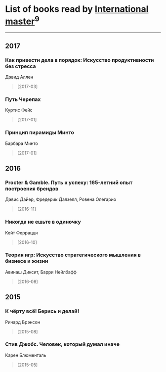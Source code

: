 # List of books read by [International master](http://vk.com/id74140988)<sup>9</sup>
---

## 2017

### Как привести дела в порядок: Искусство продуктивности без стресса
Дэвид Аллен
> [2017-03] 


### Путь Черепах
Куртис Фейс
> [2017-01] 


### Принцип пирамиды Минто
Барбара Минто
> [2017-01] 





## 2016

### Procter & Gamble. Путь к успеху: 165-летний опыт построения брендов
Дэвис Дайер, Фредерик Далзелл, Ровена Олегарио
> [2016-11] 


### Никогда не ешьте в одиночку
Кейт Феррацци
> [2016-10] 


### Теория игр: Искусство стратегического мышления в бизнесе и жизни
Авинаш Диксит, Барри Нейлбафф
> [2016-08] 



## 2015

### К чёрту всё! Берись и делай!
Ричард Брэнсон
> [2015-08] 


### Стив Джобс. Человек, который думал иначе
Карен Блюменталь
> [2015-05] 



